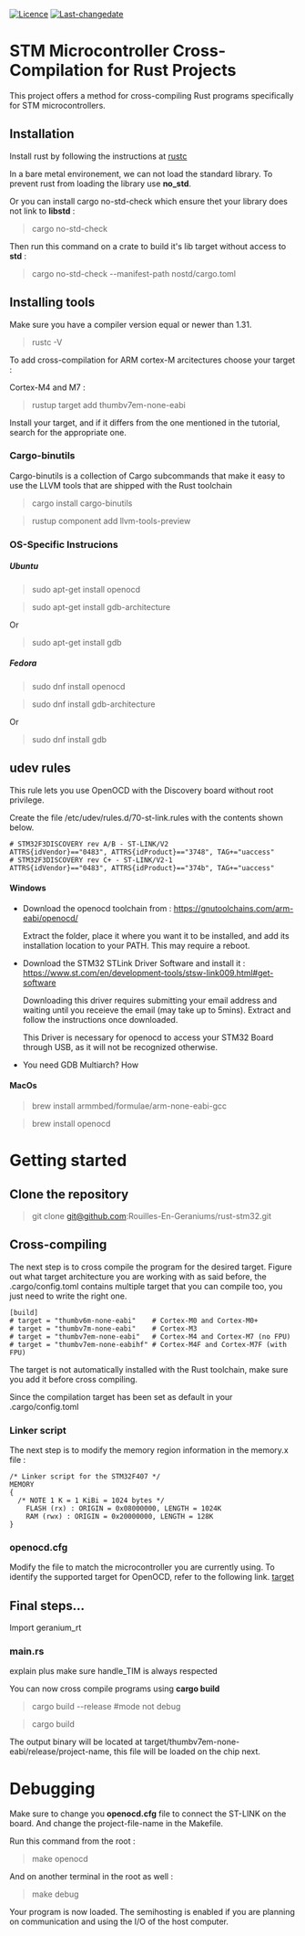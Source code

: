
[![Licence](https://img.shields.io/badge/licence-AGPL--3.0-blue.svg)](https://opensource.org/licenses/AGPL-3.0)
[![Last-changedate](https://img.shields.io/badge/last%20change-12--02--2024-yellowgreen.svg)](https://github.com/SMAC-Group/gmwm)

# STM Microcontroller Cross-Compilation for Rust Projects

This project offers a method for cross-compiling Rust programs specifically for STM microcontrollers.

## Installation

Install rust by following the instructions at [rustc](https://rustup.rs)

In a bare metal environement, we can not load the standard library. To prevent rust from loading the library use **no_std**.

Or you can install cargo no-std-check which ensure thet your library does not link to **libstd** :

> cargo no-std-check

Then run this command on a crate to build it's lib target without access to **std** :

> cargo no-std-check --manifest-path nostd/cargo.toml

## Installing tools

Make sure you have a compiler version equal or newer than 1.31.

>rustc -V

To add cross-compilation for ARM cortex-M arcitectures choose your target :

Cortex-M4 and M7 :
>rustup target add thumbv7em-none-eabi

Install your target, and if it differs from the one mentioned in the tutorial, search for the appropriate one.

### Cargo-binutils

Cargo-binutils is a collection of Cargo subcommands that make it easy to use the LLVM tools that are shipped with the Rust toolchain

>cargo install cargo-binutils

>rustup component add llvm-tools-preview

### OS-Specific Instrucions

##### Ubuntu
>sudo apt-get install openocd

>sudo apt-get install gdb-architecture

Or
>sudo apt-get install gdb

##### Fedora
>sudo dnf install openocd

>sudo dnf install gdb-architecture

Or
>sudo dnf install gdb

## udev rules
This rule lets you use OpenOCD with the Discovery board without root privilege.

Create the file /etc/udev/rules.d/70-st-link.rules with the contents shown below.

```
# STM32F3DISCOVERY rev A/B - ST-LINK/V2
ATTRS{idVendor}=="0483", ATTRS{idProduct}=="3748", TAG+="uaccess"
# STM32F3DISCOVERY rev C+ - ST-LINK/V2-1
ATTRS{idVendor}=="0483", ATTRS{idProduct}=="374b", TAG+="uaccess"
```


#### Windows 

- Download the openocd toolchain from : https://gnutoolchains.com/arm-eabi/openocd/

  Extract the folder, place it where you want it to be installed, and add its installation location to your PATH. This may require a reboot.

- Download the STM32 STLink Driver Software and install it : https://www.st.com/en/development-tools/stsw-link009.html#get-software

  Downloading this driver requires submitting your email address and waiting until you receieve the email (may take up to 5mins). Extract and follow the instructions once downloaded.

  This Driver is necessary for openocd to access your STM32 Board through USB, as it will not be recognized otherwise.

- You need GDB Multiarch? How


#### MacOs
>brew install armmbed/formulae/arm-none-eabi-gcc

>brew install openocd


# Getting started

## Clone the repository

>git clone git@github.com:Rouilles-En-Geraniums/rust-stm32.git

## Cross-compiling

The next step is to cross compile the program for the desired target. Figure out what target architecture you are working with as said before, the .cargo/config.toml contains multiple target that you can compile too, you just need to write the right one.

```
[build]
# target = "thumbv6m-none-eabi"    # Cortex-M0 and Cortex-M0+
# target = "thumbv7m-none-eabi"    # Cortex-M3
# target = "thumbv7em-none-eabi"   # Cortex-M4 and Cortex-M7 (no FPU)
# target = "thumbv7em-none-eabihf" # Cortex-M4F and Cortex-M7F (with FPU)
```

The target is not automatically installed with the Rust toolchain, make sure you add it before cross compiling.

Since the compilation target has been set as default in your .cargo/config.toml

### Linker script

The next step is to modify the memory region information in the memory.x file :

```
/* Linker script for the STM32F407 */
MEMORY
{
  /* NOTE 1 K = 1 KiBi = 1024 bytes */
    FLASH (rx) : ORIGIN = 0x08000000, LENGTH = 1024K
    RAM (rwx) : ORIGIN = 0x20000000, LENGTH = 128K
}
```
### openocd.cfg

Modify the file to match the microcontroller you are currently using. To identify the supported target for OpenOCD, refer to the following link. [target](https://github.com/analogdevicesinc/openocd/tree/master/tcl/target)

## Final steps...
Import geranium_rt


### main.rs
explain plus make sure handle_TIM is always respected


You can now cross compile programs using **cargo build**

>cargo build --release   #mode not debug

>cargo build

The output binary will be located at target/thumbv7em-none-eabi/release/project-name, this file will be loaded on the chip next.


# Debugging

Make sure to change you **openocd.cfg** file to connect the ST-LINK on the board. And change the project-file-name in the Makefile.


Run this command from the root :

>make openocd

And on another terminal in the root as well :

>make debug

Your program is now loaded. The semihosting is enabled if you are planning on communication and using the I/O of the host computer.




